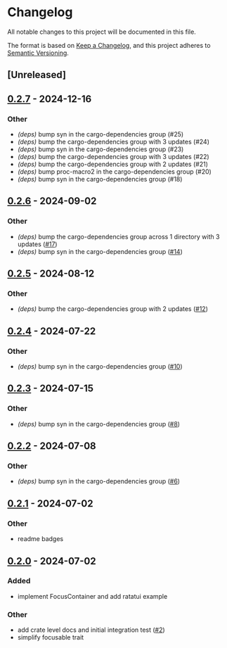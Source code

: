# Changelog
All notable changes to this project will be documented in this file.

The format is based on [Keep a Changelog](https://keepachangelog.com/en/1.0.0/),
and this project adheres to [Semantic Versioning](https://semver.org/spec/v2.0.0.html).

## [Unreleased]

## [0.2.7](https://github.com/joshka/focusable/compare/focusable-derive-v0.2.6...focusable-derive-v0.2.7) - 2024-12-16

### Other

- *(deps)* bump syn in the cargo-dependencies group (#25)
- *(deps)* bump the cargo-dependencies group with 3 updates (#24)
- *(deps)* bump syn in the cargo-dependencies group (#23)
- *(deps)* bump the cargo-dependencies group with 3 updates (#22)
- *(deps)* bump the cargo-dependencies group with 2 updates (#21)
- *(deps)* bump proc-macro2 in the cargo-dependencies group (#20)
- *(deps)* bump syn in the cargo-dependencies group (#18)

## [0.2.6](https://github.com/joshka/focusable/compare/focusable-derive-v0.2.5...focusable-derive-v0.2.6) - 2024-09-02

### Other
- *(deps)* bump the cargo-dependencies group across 1 directory with 3 updates ([#17](https://github.com/joshka/focusable/pull/17))
- *(deps)* bump syn in the cargo-dependencies group ([#14](https://github.com/joshka/focusable/pull/14))

## [0.2.5](https://github.com/joshka/focusable/compare/focusable-derive-v0.2.4...focusable-derive-v0.2.5) - 2024-08-12

### Other
- *(deps)* bump the cargo-dependencies group with 2 updates ([#12](https://github.com/joshka/focusable/pull/12))

## [0.2.4](https://github.com/joshka/focusable/compare/focusable-derive-v0.2.3...focusable-derive-v0.2.4) - 2024-07-22

### Other
- *(deps)* bump syn in the cargo-dependencies group ([#10](https://github.com/joshka/focusable/pull/10))

## [0.2.3](https://github.com/joshka/focusable/compare/focusable-derive-v0.2.2...focusable-derive-v0.2.3) - 2024-07-15

### Other
- *(deps)* bump syn in the cargo-dependencies group ([#8](https://github.com/joshka/focusable/pull/8))

## [0.2.2](https://github.com/joshka/focusable/compare/focusable-derive-v0.2.1...focusable-derive-v0.2.2) - 2024-07-08

### Other
- *(deps)* bump syn in the cargo-dependencies group ([#6](https://github.com/joshka/focusable/pull/6))

## [0.2.1](https://github.com/joshka/focusable/compare/focusable-derive-v0.2.0...focusable-derive-v0.2.1) - 2024-07-02

### Other
- readme badges

## [0.2.0](https://github.com/joshka/focusable/compare/focusable-derive-v0.1.1...focusable-derive-v0.2.0) - 2024-07-02

### Added
- implement FocusContainer and add ratatui example

### Other
- add crate level docs and initial integration test ([#2](https://github.com/joshka/focusable/pull/2))
- simplify focusable trait
